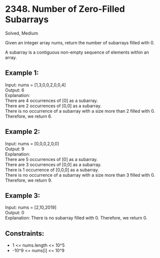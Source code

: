 # 2348. Number of Zero-Filled Subarrays
Solved, Medium

Given an integer array nums, return the number of subarrays filled with 0.  

A subarray is a contiguous non-empty sequence of elements within an array.  

 

Example 1:
---
Input: nums = [1,3,0,0,2,0,0,4]  
Output: 6  
Explanation:   
There are 4 occurrences of [0] as a subarray.  
There are 2 occurrences of [0,0] as a subarray.  
There is no occurrence of a subarray with a size more than 2 filled with 0. Therefore, we return 6.  

Example 2:
---
Input: nums = [0,0,0,2,0,0]  
Output: 9  
Explanation:  
There are 5 occurrences of [0] as a subarray.  
There are 3 occurrences of [0,0] as a subarray.  
There is 1 occurrence of [0,0,0] as a subarray.  
There is no occurrence of a subarray with a size more than 3 filled with 0. Therefore, we return 9.  

Example 3:
---
Input: nums = [2,10,2019]  
Output: 0  
Explanation: There is no subarray filled with 0. Therefore, we return 0.  
 

Constraints:
---
* 1 <= nums.length <= 10^5
* -10^9 <= nums[i] <= 10^9
